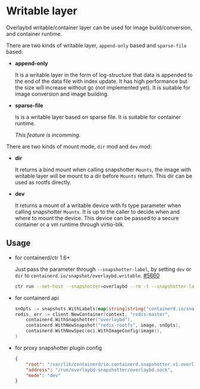 # Writable layer

Overlaybd writable/container layer can be used for image build/conversion, and container runtime.


There are two kinds of writable layer, `append-only` based and `sparse-file` based:

* **append-only**

    It is a writable layer in the form of log-structure that data is appended to the end of the data file with index update. It has high performance but the size will increase without gc (not implemented yet). It is suitable for image conversion and image building.

* **sparse-file**

    Is is a writable layer based on sparse file. It is suitable for container runtime.

    *This feature is incomming.*


There are two kinds of mount mode, `dir` mod and `dev` mod:

* **dir**

    It returns a bind mount when calling snapshotter `Mounts`, the image with writable layer will be mount to a dir before `Mounts` return. This dir can be used as rootfs directly.

* **dev**

    It returns a mount of a writable device with fs type parameter when calling snapshotter `Mounts`. It is up to the caller to decide when and where to mount the device. This device can be passed to a secure container or a vm runtime through virtio-blk.


## Usage

* for containerd/ctr 1.6+

    Just pass the parameter through `--snapshotter-label`, by setting `dev` or `dir` to `containerd.io/snapshot/overlaybd.writable`. [#5660](https://github.com/containerd/containerd/pull/5660)

    ```bash
    ctr run --net-host --snapshotter=overlaybd --rm -t --snapshotter-label containerd.io/snapshot/overlaybd.writable=dev registry.hub.docker.com/overlaybd/redis:6.2.1_obd test_rw
    ```


* for containerd api

    ```go
	snOpts := snapshots.WithLabels(map[string]string{"containerd.io/snapshot/overlaybd.writable": "dev"})
	redis, err := client.NewContainer(context, "redis-master",
		containerd.WithSnapshotter("overlaybd"),
		containerd.WithNewSnapshot("redis-rootfs", image, snOpts),
		containerd.WithNewSpec(oci.WithImageConfig(image)),
	)
    ```

* for proxy snapshotter plugin config

    ```json
    {
        "root": "/var/lib/containerd/io.containerd.snapshotter.v1.overlaybd",
        "address": "/run/overlaybd-snapshotter/overlaybd.sock",
        "mode": "dev"
    }
    ```